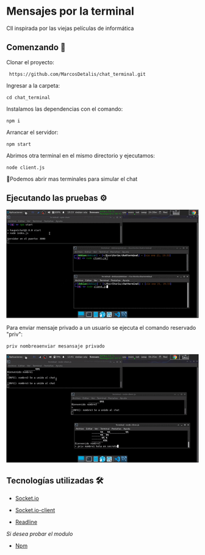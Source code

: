 # Mensajes por la terminal 

ClI inspirada por las viejas películas de informática

## Comenzando 🚀

 Clonar el proyecto:

```
 https://github.com/MarcosDetalis/chat_terminal.git
```
 Ingresar a la carpeta: 

 ```
 cd chat_terminal
 ```
 Instalamos las dependencias con el comando: 

 ```
 npm i
 ```
 
 Arrancar el servidor:
 
 ```
 npm start
 ```
 Abrimos otra terminal en el mismo directorio y ejecutamos:
 
 ```
 node client.js
 ```
 📖Podemos abrir mas terminales para simular el chat
 
## Ejecutando las pruebas ⚙️
 ![alt text](https://raw.githubusercontent.com/MarcosDetalis/chat_terminal/main/demoCLI.gif)
 
 Para enviar mensaje privado a un usuario se ejecuta el comando reservado "priv":
 
 ```
priv nombreaenviar mesansaje privado
 ```
 ![alt text](https://raw.githubusercontent.com/MarcosDetalis/chat_terminal/main/priv.gif)
 

## Tecnologías utilizadas 🛠️

* [Socket.io](https://www.npmjs.com/package/socket.io)

* [Socket.io-client](https://www.npmjs.com/package/socket.io-client)

* [Readline](https://nodejs.org/api/readline.html)

 _Si desea probar el modulo_

* [Npm](https://www.npmjs.com/package/haupeichat) 


